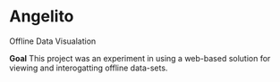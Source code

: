 Angelito
========

Offline Data Visualation

**Goal**
This project was an experiment in using a web-based solution for viewing and interogatting offline data-sets.

